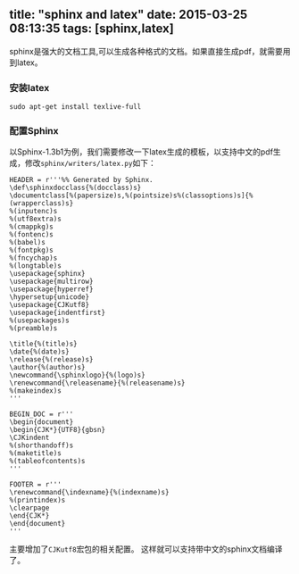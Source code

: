 title: "sphinx and latex"
date: 2015-03-25 08:13:35
tags: [sphinx,latex]
---

sphinx是强大的文档工具,可以生成各种格式的文档。如果直接生成pdf，就需要用到latex。

<!-- more -->

### 安装latex

```
sudo apt-get install texlive-full
```

### 配置Sphinx


以Sphinx-1.3b1为例，我们需要修改一下latex生成的模板，以支持中文的pdf生成，修改`sphinx/writers/latex.py`如下：


```
HEADER = r'''%% Generated by Sphinx.
\def\sphinxdocclass{%(docclass)s}
\documentclass[%(papersize)s,%(pointsize)s%(classoptions)s]{%(wrapperclass)s}
%(inputenc)s
%(utf8extra)s
%(cmappkg)s
%(fontenc)s
%(babel)s
%(fontpkg)s
%(fncychap)s
%(longtable)s
\usepackage{sphinx}
\usepackage{multirow}
\usepackage{hyperref}
\hypersetup{unicode}
\usepackage{CJKutf8}
\usepackage{indentfirst}
%(usepackages)s
%(preamble)s

\title{%(title)s}
\date{%(date)s}
\release{%(release)s}
\author{%(author)s}
\newcommand{\sphinxlogo}{%(logo)s}
\renewcommand{\releasename}{%(releasename)s}
%(makeindex)s
'''

BEGIN_DOC = r'''
\begin{document}
\begin{CJK*}{UTF8}{gbsn}
\CJKindent
%(shorthandoff)s
%(maketitle)s
%(tableofcontents)s
'''

FOOTER = r'''
\renewcommand{\indexname}{%(indexname)s}
%(printindex)s
\clearpage
\end{CJK*}
\end{document}
'''

```

主要增加了`CJKutf8`宏包的相关配置。 这样就可以支持带中文的sphinx文档编译了。
